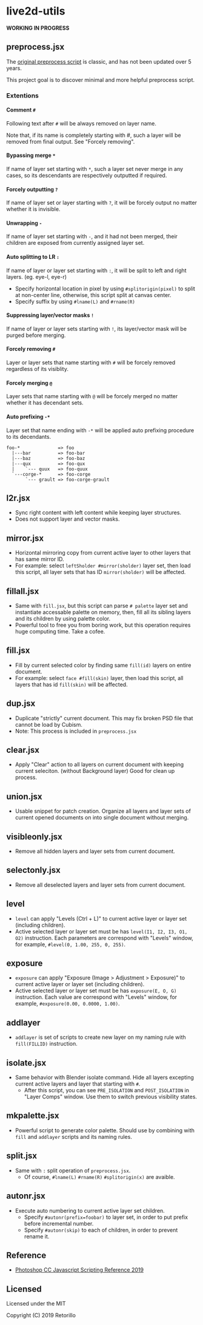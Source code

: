 # live2d-utils

**WORKING IN PROGRESS**

## preprocess.jsx

The [original preprocess script](http://sites.cybernoids.jp/cubism2/tools/jsx) is classic, and has not been updated over 5 years.

This project goal is to discover minimal and more helpful preprocess script.

### Extentions

#### Comment `#`

Following text after `#` will be always removed on layer name.

Note that, if its name is completely starting with #, such a layer will be removed from final output. See "Forcely removing".

#### Bypassing merge `*`

If name of layer set starting with `*`, such a layer set never merge in any cases, so its descendants are respectively outputted if required.

#### Forcely outputting `?`

If name of layer set or layer starting with `?`, it will be forcely output no matter whether it is invisible.

#### Unwrapping `-`

If name of layer set starting with `-`, and it had not been merged, their children are exposed from currently assigned layer set.

#### Auto splitting to LR `:`

If name of layer or layer set starting with `:`, it will be split to left and right layers. (eg. eye-l, eye-r)

- Specify horizontal location in pixel by using `#splitorigin(pixel)` to split at non-center line, otherwise, this script split at canvas center.
- Specify suffix by using `#lname(L)` and `#rname(R)`

#### Suppressing layer/vector masks `!`

If name of layer or layer sets starting with `!`, its layer/vector mask will be purged before merging.

#### Forcely removing `#`

Layer or layer sets that name starting with `#` will be forcely removed regardless of its visiblity.

#### Forcely merging `@`

Layer sets that name starting with `@` will be forcely merged no matter whether it has decendant sets.

#### Auto prefixing `-*`

Layer set that name ending with `-*` will be applied auto prefixing procedure to its decendants.

```
foo-*              => foo
  |---bar          => foo-bar
  |---baz          => foo-baz
  |---qux          => foo-qux
  |    `--- quux   => foo-quux
  `---corge-*      => foo-corge
       `--- grault => foo-corge-grault

```

## l2r.jsx

- Sync right content with left content while keeping layer structures.
- Does not support layer and vector masks.

## mirror.jsx

- Horizontal mirroring copy from current active layer to other layers that has same mirror ID.
- For example: select `leftSholder #mirror(sholder)` layer set, then load this script, all layer sets that has ID `mirror(sholder)` will be affected.

## fillall.jsx
  
- Same with `fill.jsx`, but this script can parse `# palette` layer set and instantiate accessable palette on memory, then, fill all its sibling layers and its children by using palette color.
- Powerful tool to free you from boring work, but this operation requires huge computing time. Take a cofee.

## fill.jsx
  
- Fill by current selected color by finding same `fill(id)` layers on entire document.
- For example: select `face #fill(skin)` layer, then load this script, all layers that has id `fill(skin)` will be affected.

## dup.jsx

- Duplicate "strictly" current document. This may fix broken PSD file that cannot be load by Cubism.
- Note: This process is included in `preprocess.jsx`

## clear.jsx

- Apply "Clear" action to all layers on current document with keeping current seleciton. (without Background layer) Good for clean up process.

## union.jsx

- Usable snippet for patch creation. Organize all layers and layer sets of current opened documents on into single document without merging.

## visibleonly.jsx

- Remove all hidden layers and layer sets from current document.

## selectonly.jsx

- Remove all deselected layers and layer sets from current document.

## level

- `level` can apply "Levels (Ctrl + L)" to current active layer or layer set (including children).
- Active selected layer or layer set must be has `level(I1, I2, I3, O1, O2)` instruction. Each parameters are correspond with "Levels" window, for example, `#level(0, 1.00, 255, 0, 255)`.

## exposure

- `exposure` can apply "Exposure (Image &gt; Adjustment &gt; Exposure)" to current active layer or layer set (including children).
- Active selected layer or layer set must be has `exposure(E, O, G)` instruction. Each value are correspond with "Levels" window, for example, `#exposure(0.00, 0.0000, 1.00)`.

## addlayer

- `addlayer` is set of scripts to create new layer on my naming rule with `fill(FILLID)` instruction.

## isolate.jsx

- Same behavior with Blender isolate command. Hide all layers excepting current active layers and layer that starting with `#`.
  - After this script, you can see `PRE_ISOLATION` and `POST_ISOLATION` in "Layer Comps" window. Use them to switch previous visibility states.

## mkpalette.jsx

- Powerful script to generate color palette. Should use by combining with `fill` and `addlayer` scripts and its naming rules.

## split.jsx

- Same with `:` split operation of `preprocess.jsx`.
  - Of course, `#lname(L)` `#rname(R)` `#splitorigin(x)` are avaible.

## autonr.jsx

- Execute auto numbering to current active layer set children.
  - Specify `#autonr(prefix=foobar)` to layer set, in order to put prefix before incremental number.
  - Specify `#autonr(skip)` to each of children, in order to prevent rename it.

## Reference

- [Photoshop CC Javascript Scripting Reference 2019](https://www.adobe.com/content/dam/acom/en/devnet/photoshop/pdfs/photoshop-cc-javascript-ref-2019.pdf)

## Licensed


Licensed under the MIT

Copyright (C) 2019 Retorillo
